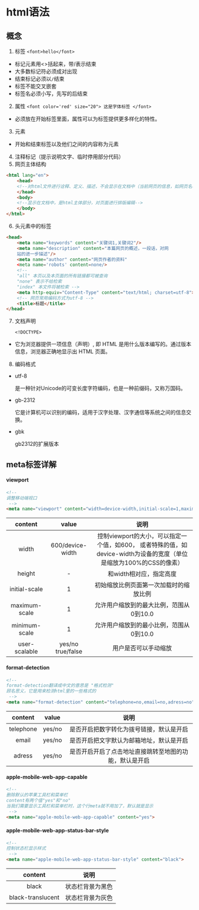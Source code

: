 # html语法
## 概念
1. 标签 `<font>hello</font>`
  - 标记元素用<>括起来，带/表示结束
  - 大多数标记符必须成对出现
  - 结束标记必须以`/`结束
  - 标签不能交叉嵌套
  - 标签名必须小写，先写的后结束

2. 属性 `<font color='red' size="20"> 这是字体标签 </font>`
  - 必须放在开始标签里面，属性可以为标签提供更多样化的特性。  

3. 元素
  - 开始和结束标签以及他们之间的内容称为元素

4. 注释标记（提示说明文字、临时停用部分代码）
5. 网页主体结构
```html
<html lang="en">
    <head>
    <!--对html文件进行诠释、定义、描述，不会显示在文档中（当前网页的信息，如网页名称、版本信息）-->
    </head>
    <body>
    <!--显示在文档中，是html主体部分，对页面进行排版编辑-->
    </body>
</html>
```
6. 头元素中的标签
```html
<head>
    <meta name="keywords" content="关键词1,关键词2"/>
    <meta name="description" content="本篇网页的概述，一段话，对网
    站的进一步描述"/>
    <meta name="author" content="网页作者的资料"
    <meta name='robots' content=none/>
    <!--  
    "all" 本页以及本页面的所有链接都可被查询
    "none" 表示不给检索
    "index" 本文件将被检索 -->
    <meta http-equiv="Content-Type" content="text/html; charset=utf-8"> 　
    <!-- 网页常用编码方式为utf-8 -->
    <title>标题</title>
</head>    
```
7. 文档声明

    `<!DOCTYPE>`
  - 它为浏览器提供一项信息（声明）, 即 HTML 是用什么版本编写的。通过版本信息，浏览器正确地显示出 HTML 页面。
8. 编码格式
  -  utf-8

      是一种针对Unicode的可变长度字符编码，也是一种前缀码，又称万国码。

  -  gb-2312

      它是计算机可以识别的编码，适用于汉字处理、汉字通信等系统之间的信息交换。

  -  gbk

      gb2312的扩展版本

## meta标签详解
#### viewport
```html
<!--
调整移动端视口
 -->
<meta name="viewport" content="width=device-width,initial-scale=1,maximum-scale=1,minimum-scale=1,user-scalable=no">
```

| content  | value | 说明 |
| :----: |:----:| :----:|
| width | 600/device-width |控制viewport的大小，可以指定一个值，如600， 或者特殊的值，如device-width为设备的宽度（单位是缩放为100%的CSS的像素） |
| height | -  |   和width相对应，指定高度 |
| initial-scale | 1 | 初始缩放比例页面第一次加载时的缩放比例 |
| maximum-scale | 1 | 允许用户缩放到的最大比例，范围从0到10.0 |
| minimum-scale | 1 | 允许用户缩放到的最小比例，范围从0到10.0 |
| user-scalable | yes/no </br> true/false | 用户是否可以手动缩放 |

#### format-detection
```html
<!--
format-detection翻译成中文的意思是 "格式检测"
顾名思义，它是用来检测html里的一些格式的
 -->
<meta name="format-detection" content="telephone=no,email=no,adress=no">
```

| content  | value | 说明 |
| :----: |:----:| :----:|
| telephone | yes/no | 是否开启把数字转化为拨号链接，默认是开启|
| email | yes/no | 是否开启把文字默认为邮箱地址，默认是开启|
| adress | yes/no | 是否开启开启了点击地址直接跳转至地图的功能，默认是开启|

#### apple-mobile-web-app-capable
```html
<!--
删除默认的苹果工具栏和菜单栏
content有两个值"yes"和"no"
当我们需要显示工具栏和菜单栏时，这个行meta就不用加了，默认就是显示
 -->
<meta name="apple-mobile-web-app-capable" content="yes">
```

#### apple-mobile-web-app-status-bar-style
```html
<!--
控制状态栏显示样式
 -->
<meta name="apple-mobile-web-app-status-bar-style" content="black">
```
| content | 说明 |
| :----:| :----:|
| black | 状态栏背景为黑色 |
| black-translucent | 状态栏背景为灰色 |
